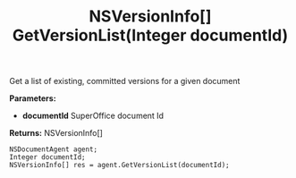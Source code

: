 ﻿---
uid: crmscript_ref_NSDocumentAgent_GetVersionList
title: NSVersionInfo[] GetVersionList(Integer documentId)
intellisense: NSDocumentAgent.GetVersionList
keywords: NSDocumentAgent, GetVersionList
so.topic: reference
---

Get a list of existing, committed  versions for a given document

**Parameters:**
 - **documentId** SuperOffice document Id

**Returns:** NSVersionInfo[]

```crmscript
NSDocumentAgent agent;
Integer documentId;
NSVersionInfo[] res = agent.GetVersionList(documentId);
```

